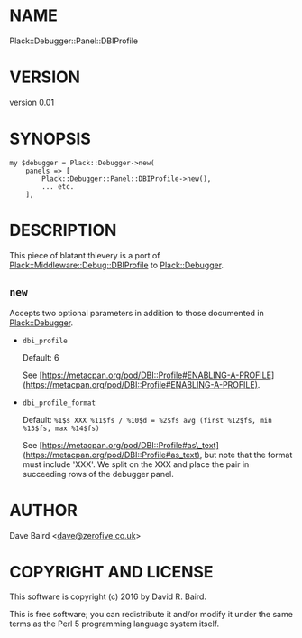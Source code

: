 # NAME

Plack::Debugger::Panel::DBIProfile

# VERSION

version 0.01

# SYNOPSIS

    my $debugger = Plack::Debugger->new(
        panels => [
            Plack::Debugger::Panel::DBIProfile->new(),
            ... etc.
        ],

# DESCRIPTION

This piece of blatant thievery is a port of [Plack::Middleware::Debug::DBIProfile](https://metacpan.org/pod/Plack::Middleware::Debug::DBIProfile)
to [Plack::Debugger](https://metacpan.org/pod/Plack::Debugger).

## `new`

Accepts two optional parameters in addition to those documented in [Plack::Debugger](https://metacpan.org/pod/Plack::Debugger).

- `dbi_profile`

    Default: 6

    See [https://metacpan.org/pod/DBI::Profile#ENABLING-A-PROFILE](https://metacpan.org/pod/DBI::Profile#ENABLING-A-PROFILE).

- `dbi_profile_format`

    Default: `%1$s XXX %11$fs / %10$d = %2$fs avg (first %12$fs, min %13$fs, max %14$fs)`

    See [https://metacpan.org/pod/DBI::Profile#as\_text](https://metacpan.org/pod/DBI::Profile#as_text), but note that the format must
    include 'XXX'. We split on the XXX and place the pair in succeeding rows of the
    debugger panel.

# AUTHOR

Dave Baird &lt;dave@zerofive.co.uk>

# COPYRIGHT AND LICENSE

This software is copyright (c) 2016 by David R. Baird.

This is free software; you can redistribute it and/or modify it under
the same terms as the Perl 5 programming language system itself.
